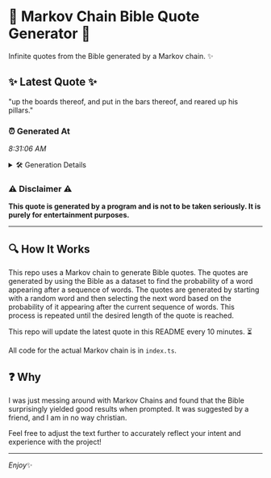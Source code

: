 # 📖 Markov Chain Bible Quote Generator 📖

Infinite quotes from the Bible generated by a Markov chain. ✨

## ✨ Latest Quote ✨
"up the boards thereof, and put in the bars thereof, and reared up his pillars."

### ⏰ Generated At
*8:31:06 AM*

<details>
    <summary>🛠️ Generation Details</summary>
    <p>
        <strong>🌱 Seed:</strong> up<br>
        <strong>🔄 Iterations:</strong> 14<br>
        <strong>📜 Context History:</strong><br>[ up ]: the<br>[ up, the ]: boards<br>[ up, the, boards ]: thereof,<br>[ up, the, boards, thereof, ]: and<br>[ up, the, boards, thereof,, and ]: put<br>[ up, the, boards, thereof,, and, put ]: in<br>[ the, boards, thereof,, and, put, in ]: the<br>[ boards, thereof,, and, put, in, the ]: bars<br>[ thereof,, and, put, in, the, bars ]: thereof,<br>[ and, put, in, the, bars, thereof, ]: and<br>[ put, in, the, bars, thereof,, and ]: reared<br>[ in, the, bars, thereof,, and, reared ]: up<br>[ the, bars, thereof,, and, reared, up ]: his<br>[ bars, thereof,, and, reared, up, his ]: pillars.<br>
    </p>
</details>

### ⚠️ Disclaimer ⚠️
**This quote is generated by a program and is not to be taken seriously. It is purely for entertainment purposes.**

---

## 🔍 How It Works

This repo uses a Markov chain to generate Bible quotes. The quotes are generated by using the Bible as a dataset to find the probability of a word appearing after a sequence of words. The quotes are generated by starting with a random word and then selecting the next word based on the probability of it appearing after the current sequence of words. This process is repeated until the desired length of the quote is reached.

This repo will update the latest quote in this README every 10 minutes. ⏳

All code for the actual Markov chain is in `index.ts`.

## ❓ Why

I was just messing around with Markov Chains and found that the Bible surprisingly yielded good results when prompted. 
It was suggested by a friend, and I am in no way christian.

Feel free to adjust the text further to accurately reflect your intent and experience with the project!

---

*Enjoy*✨
